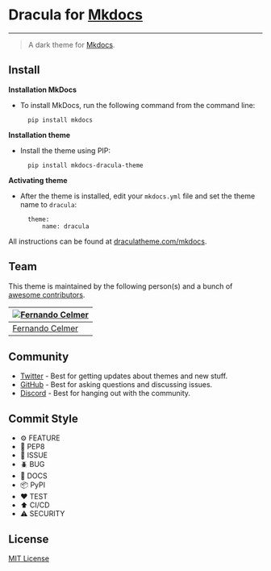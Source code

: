 # Dracula for [Mkdocs](https://www.mkdocs.org/)

---

> A dark theme for [Mkdocs](https://www.mkdocs.org/).

## Install

**Installation MkDocs**

- To install MkDocs, run the following command from the command line:

        pip install mkdocs

**Installation theme**

- Install the theme using PIP:

        pip install mkdocs-dracula-theme

**Activating theme**

- After the theme is installed, edit your `mkdocs.yml` file and set the theme name to `dracula`:

        theme:
            name: dracula

All instructions can be found at [draculatheme.com/mkdocs](https://draculatheme.com/mkdocs).

## Team

This theme is maintained by the following person(s) and a bunch of [awesome contributors](https://github.com/dracula/foobar/graphs/contributors).

| [![Fernando Celmer](https://github.com/FernandoCelmer.png?size=100)](https://github.com/FernandoCelmer) |
| ---------------------------------------------------------------------------------------- |
| [Fernando Celmer](https://github.com/FernandoCelmer)                                          |

## Community

- [Twitter](https://twitter.com/draculatheme) - Best for getting updates about themes and new stuff.
- [GitHub](https://github.com/dracula/dracula-theme/discussions) - Best for asking questions and discussing issues.
- [Discord](https://draculatheme.com/discord-invite) - Best for hanging out with the community.

## Commit Style

- ⚙️ FEATURE
- 📝 PEP8
- 📌 ISSUE
- 🪲 BUG
- 📘 DOCS
- 📦 PyPI
- ❤️️ TEST
- ⬆️ CI/CD
- ⚠️ SECURITY

## License

[MIT License](./LICENSE)
